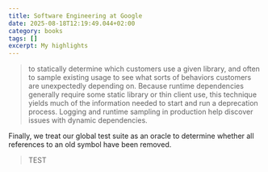 ```yaml
---
title: Software Engineering at Google
date: 2025-08-18T12:19:49.044+02:00
category: books
tags: []
excerpt: My highlights
---
```


> to statically determine which customers use a given library, and often to sample existing usage to see what sorts of behaviors customers are unexpectedly depending on. Because runtime dependencies generally require some static library or thin client use, this technique yields much of the information needed to start and run a deprecation process. Logging and runtime sampling in production help discover issues with dynamic dependencies.
>
Finally, we treat our global test suite as an oracle to determine whether all references to an old symbol have been removed.



> TEST

